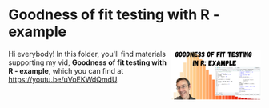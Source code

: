 # Goodness of fit testing with R - example
[<img src="goodness of fit thumb.png" align="right" height="100" />](<https://youtu.be/uVoEKWdQmdU>)

Hi everybody! In this folder, you'll find materials supporting my vid, **Goodness of fit testing with R - example**, which you can find at <https://youtu.be/uVoEKWdQmdU>. 


